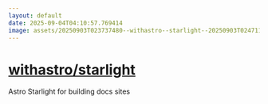 ```yaml
---
layout: default
date: 2025-09-04T04:10:57.769414
image: assets/20250903T023737480--withastro--starlight--20250903T024711925--cropped.png
---
```


# [withastro/starlight](https://github.com/withastro/starlight)

Astro Starlight for building docs sites
